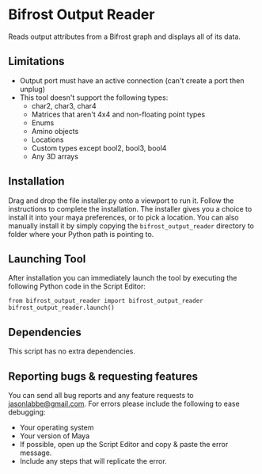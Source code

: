 # Bifrost Output Reader

Reads output attributes from a Bifrost graph and displays all of its data.

## Limitations

* Output port must have an active connection (can't create a port then unplug)
* This tool doesn't support the following types:
    * char2, char3, char4
    * Matrices that aren't 4x4 and non-floating point types
    * Enums
    * Amino objects
    * Locations
    * Custom types except bool2, bool3, bool4
    * Any 3D arrays

## Installation

Drag and drop the file installer.py onto a viewport to run it.
Follow the instructions to complete the installation.
The installer gives you a choice to install it into your maya preferences, or to pick a location.
You can also manually install it by simply copying the `bifrost_output_reader` directory to folder where your Python path is pointing to.

## Launching Tool

After installation you can immediately launch the tool by executing the following Python code in the Script Editor:

```
from bifrost_output_reader import bifrost_output_reader
bifrost_output_reader.launch()
```

## Dependencies

This script has no extra dependencies.

## Reporting bugs & requesting features

You can send all bug reports and any feature requests to jasonlabbe@gmail.com.
For errors please include the following to ease debugging:

* Your operating system
* Your version of Maya
* If possible, open up the Script Editor and copy & paste the error message.
* Include any steps that will replicate the error.